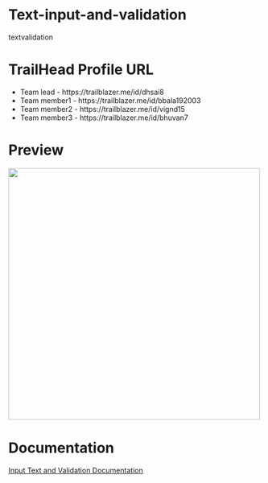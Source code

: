 # Text-input-and-validation
 textvalidation

# TrailHead Profile URL
  <ul>
   <li>Team lead      - https://trailblazer.me/id/dhsai8</li>
   <li>Team member1   - https://trailblazer.me/id/bbala192003</li>
   <li>Team member2   - https://trailblazer.me/id/vignd15</li>
   <li>Team member3   - https://trailblazer.me/id/bhuvan7</li>
   </ul>
   
 # Preview
 <p float="left">
 <img src="https://user-images.githubusercontent.com/130851559/232233493-d3b64ef8-eecb-40cb-9845-6d93844f8c79.jpg" width="500"/>
 </p>
 
 # Documentation
 [Input Text and Validation Documentation](https://github.com/dhanuush09/Text-input-and-validation/files/11239871/Input.Text.and.Validation.pdf)

